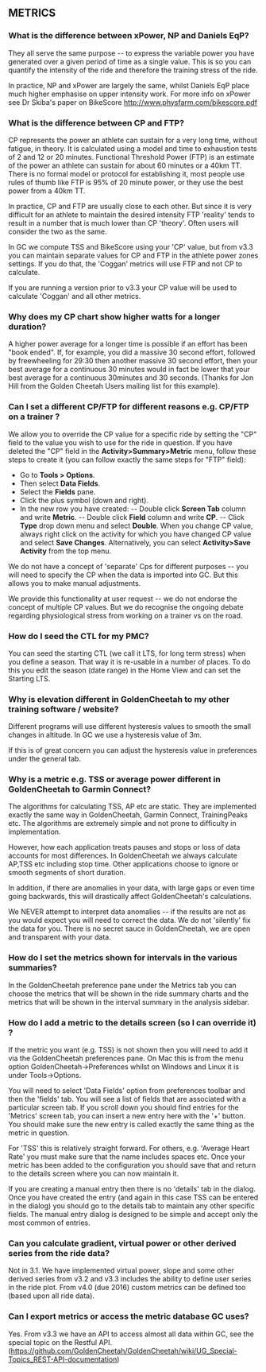 ## METRICS


### What is the difference between xPower, NP and Daniels EqP?

They all serve the same purpose -- to express the variable power you have generated over
a given period of time as a single value. This is so you can quantify the intensity of
the ride and therefore the training stress of the ride.

In practice, NP and xPower are largely the same, whilst Daniels EqP place much higher
emphasise on upper intensity work. For more info on xPower see Dr Skiba's paper on BikeScore
<http://www.physfarm.com/bikescore.pdf>



### What is the difference between CP and FTP?

CP represents the power an athlete can sustain for a very long time, without fatigue, in theory. It is calculated using a model and time to exhaustion tests of 2 and 12 or 20 minutes. Functional Threshold Power (FTP) is an estimate of the power an athlete can sustain for about 60 minutes or a 40km TT. There is no formal model or protocol for establishing it, most people use rules of thumb like FTP is 95% of 20 minute power, or they use the best power from a 40km TT. 

In practice, CP and FTP are usually close to each other. But since it is very difficult for an athlete to maintain the desired intensity FTP 'reality' tends to result in a number that is much lower than CP 'theory'. Often users will consider the two as the same.

In GC we compute TSS and BikeScore using your 'CP' value, but from v3.3 you can maintain separate
values for CP and FTP in the athlete power zones settings. If you do that, the 'Coggan' metrics will use
FTP and not CP to calculate.

If you are running a version prior to v3.3 your CP value will be used to calculate 'Coggan' and all
other metrics. 

### Why does my CP chart show higher watts for a longer duration?

A higher power average for a longer time is possible if an effort has been "book ended".
If, for example, you did a massive 30 second effort, followed by freewheeling for 29:30
then another massive 30 second effort, then your best average for a continuous 30 minutes
would in fact be lower that your best average for a continuous 30minutes and 30 seconds.
(Thanks for Jon Hill from the Golden Cheetah Users mailing list for this example).



### Can I set a different CP/FTP for different reasons e.g. CP/FTP on a trainer ?

We allow you to override the CP value for a specific ride by setting the "CP" field to
the value you wish to use for the ride in question. If you have deleted the  "CP" field in the **Activity>Summary>Metric** menu, follow these steps to create it (you can follow exactly the same steps for "FTP" field):
- Go to **Tools > Options**.
- Then select **Data Fields**.
- Select the **Fields** pane.
- Click the plus symbol (down and right).
- In the new row you have created:
-- Double click **Screen Tab** column and write **Metric**.
-- Double click **Field** column and write **CP**.
-- Click **Type** drop down menu and select **Double**.
When you change CP value, always right click on the activity for which you have changed CP value and select **Save Changes**. Alternatively, you can select **Activity>Save Activity** from the top menu.

We do not have a concept of 'separate' Cps for different purposes -- you will need to specify the CP when the data is imported into GC. But this allows you to make manual adjustments.

We provide this functionality at user request -- we do not endorse the concept of multiple
CP values. But we do recognise the ongoing debate regarding physiological stress from
working on a trainer vs on the road.


### How do I seed the CTL for my PMC?

You can seed the starting CTL (we call it LTS, for long term stress) when you define a
season. That way it is re-usable in a number of places. To do this you edit the season
(date range) in the Home View and can set the Starting LTS.

### Why is elevation different in GoldenCheetah to my other training software / website?

Different programs will use different hysteresis values to smooth the small changes in
altitude. In GC we use a hysteresis value of 3m.

If this is of great concern you can adjust the hysteresis value in preferences under the
general tab.



### Why is a metric e.g. TSS or average power different in GoldenCheetah to Garmin Connect?

The algorithms for calculating TSS, AP etc are static. They are implemented exactly the
same way in GoldenCheetah, Garmin Connect, TrainingPeaks etc. The algorithms are extremely
simple and not prone to difficulty in implementation.

However, how each application treats pauses and stops or loss of data accounts for most
differences. In GoldenCheetah we always calculate AP,TSS etc including stop time. Other
applications choose to ignore or smooth segments of short duration.

In addition, if there are anomalies in your data, with large gaps or even time going
backwards, this will drastically affect GoldenCheetah's calculations.

We NEVER attempt to interpret data anomalies -- if the results are not as you would expect
you will need to correct the data. We do not 'silently' fix the data for you. There is no
secret sauce in GoldenCheetah, we are open and transparent with your data.



### How do I set the metrics shown for intervals in the various summaries?

In the GoldenCheetah preference pane under the Metrics tab you can choose the metrics
that will be shown in the ride summary charts and the metrics that will be shown in the
interval summary in the analysis sidebar.



### How do I add a metric to the details screen (so I can override it) ?

If the metric you want (e.g. TSS) is not shown then you will need to add it via the
GoldenCheetah preferences pane. On Mac this is from the menu option
GoldenCheetah->Preferences whilst on Windows and Linux it is under Tools->Options.

You will need to select 'Data Fields' option from preferences toolbar and then the
'fields' tab. You will see a list of fields that are associated with a particular screen
tab. If you scroll down you should find entries for the 'Metrics' screen tab, you can
insert a new entry here with the '+' button. You should make sure the new entry is
called exactly the same thing as the metric in question.

For 'TSS' this is relatively straight forward. For others, e.g. 'Average Heart Rate' you
must make sure that the name includes spaces etc. Once your metric has been added to the
configuration you should save that and return to the details screen where you can now
maintain it.

If you are creating a manual entry then there is no 'details' tab in the dialog. Once
you have created the entry (and again in this case TSS can be entered in the dialog)
you should go to the details tab to maintain any other specific fields. The manual entry
dialog is designed to be simple and accept only the most common of entries.



### Can you calculate gradient, virtual power or other derived series from the ride data?

Not in 3.1. We have implemented virtual power, slope and some other derived series from v3.2
and v3.3 includes the ability to define user series in the ride plot. From v4.0 (due 2016) custom
metrics can be defined too (based upon all ride data).



### Can I export metrics or access the metric database GC uses?

Yes. From v3.3 we have an API to access almost all data within GC, see the special
topic on the Restful API. (https://github.com/GoldenCheetah/GoldenCheetah/wiki/UG_Special-Topics_REST-API-documentation)

